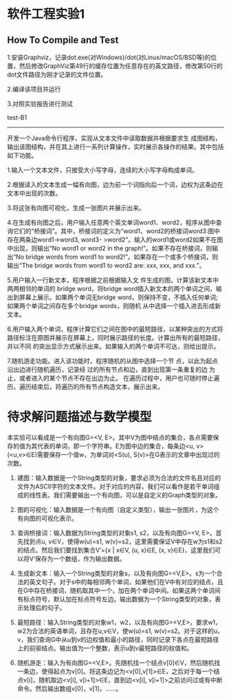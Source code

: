# 软件工程实验1

## How To Compile and Test

1.安装Graphviz，记录dot.exe(对Windows)/dot(对Linux/macOS/BSD等)的位置，然后修改GraphViz第49行的缓存位置为任意存在的英文路径，修改第50行的dot文件路径为刚才记录的文件位置。

2.编译该项目并运行

3.对照实验报告进行测试


<change-B2>

test-B1

----------------------------

开发一个Java命令行程序，实现从文本文件中读取数据并根据要求生 成图结构，输出该图结构，并在其上进行一系列计算操作，实时展示各操作的结果。其中包括如下功能。

1.输入一个文本文件，只接受大小写字母，连续的大小写字母构成单词。

2.根据读入的文本生成一幅有向图，边为前一个词指向后一个词，边权为这条边在文本中出现的次数。

3.将这张有向图可视化，生成一张图片并展示出来。

4.在生成有向图之后，用户输入任意两个英文单词word1、word2，程序从图中查询它们的“桥接词”。其中，桥接词的定义为“word1、word2的桥接词word3:图中存在两条边word1->word3, word3- >word2”。输入的word1或word2如果不在图中出现，则输出“No word1 or word2 in the graph!”。如果不存在桥接词，则输出“No bridge words from word1 to word2!”。如果存在一个或多个桥接词，则输出“The bridge words from word1 to word2 are: xxx, xxx, and xxx.”。

5.用户输入一行新文本，程序根据之前根据输入文 件生成的图，计算该新文本中两两相邻的单词的 bridge word，将bridge word插入新文本的两个单词之间，输出到屏幕上展示。如果两个单词无bridge word，则保持不变，不插入任何单词; 如果两个单词之间存在多个bridge words，则随机 从中选择一个插入进去形成新文本。

6.用户输入两个单词，程序计算它们之间在图中的最短路径，以某种突出的方式将路径标注在原图并展示在屏幕上，同时展示路径的长度。计算出所有的最短路径，并以不同
的突出显示方式展示出来。如果输入的两个单词不可达，则给出提示。

7.随机游走功能。进入该功能时，程序随机的从图中选择一个节 点，以此为起点沿出边进行随机遍历，记录经 过的所有节点和边，直到出现第一条重复的边 为止，或者进入的某个节点不存在出边为止。 在遍历过程中，用户也可随时停止遍历。遍历结束后，将遍历的所有节点构造文本，展示出来。

# 待求解问题描述与数学模型

本实验可以看成是一个有向图G=<V, E>。其中V为图中结点的集合，各点需要保存的值为其代表的单词，即一个字符串。E为图中边的集合，每条边<u, v> (<u,v>∈E)需要保存一个值w，为单词对<S(u), S(v)>在G表示的文章中出现过的次数。

1.	建图：输入数据是一个String类型的对象，要求必须为合法的文件名且对应的文件为ASCII字符的文本文件。对于对应的内容，我们可以看作是若干单词组成的线性表。我们需要输出一个有向图，可以是自定义的Graph类型的对象。

2.	图的可视化：输入数据是一个有向图（自定义类型），输出一张图片，为这个有向图的可视化表示。

3.	查询桥接词：输入数据为String类型的对象s1, s2，以及有向图G=<V, E>。首先找到点u, v∈V，使得w(u)=s1, w(v)=s2，这里需要保证V中存在w为s1和s2的结点。然后我们要找到集合V’={x | x∈V, (u, x)∈E, (x, v)∈E}，这里我们可以将V’保存为一个数组，作为输出数据。

4.	生成新文本：输入一个String类型的对象s，以及有向图G=<V,E>。s为一个合法的英文句子。对于s中的每相邻两个单词，如果他们在V中有对应的结点，且在G中存在桥接词，随机取其中一个，加在两个单词中间。如果这两个单词间有标点符号，默认加在标点符号左边。输出数据为一个String类型的对象，表示处理后的句子。

5.	最短路径：输入String类型的对象w1，w2，以及有向图G=<V,E>。要求w1，w2为合法的英语单词，且存在u,v∈V，使w(u)=s1, w(v)=s2。对于这样的u，v，我们查询G中从u到v的边权值和最小的路径，同时记录下各点在最短路径上的前驱结点。输出值为一个整数，表示u到v最短路径的权值和。

6.	随机游走：输入为有向图G=<V,E>。先随机找一个结点v[0]∈V，然后随机找一条边，使得起点为v[0]。将这条边记为<v[0],v[1]>∈E，之后对于每一个结点v[i]，随机取边<v[i], v[i+1]>∈E，直到边<v[i], v[i+1]>之前访问过或有中断命令。然后输出数组v[0]，v[1]，……。


